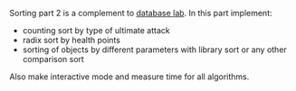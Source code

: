 Sorting part 2 is a complement to [database lab](https://github.com/jlareck/database). In this part implement:

 - counting sort by type of ultimate attack
 - radix sort by health points
 - sorting of objects by different parameters with library sort or any other comparison sort
 
Also make interactive mode and measure time for all algorithms. 
